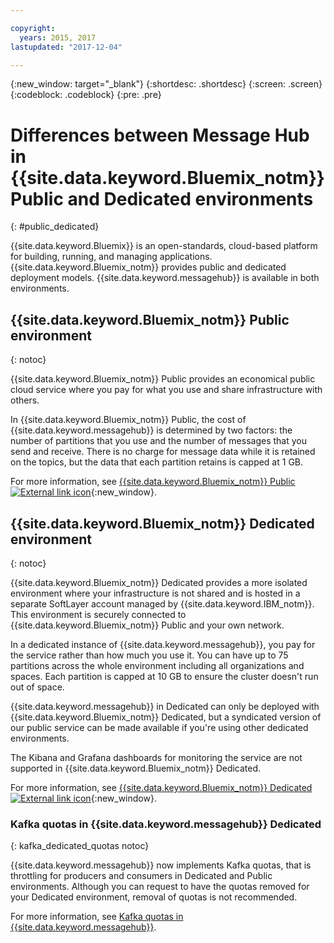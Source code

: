 ```yaml
---

copyright:
  years: 2015, 2017
lastupdated: "2017-12-04"

---
```


{:new_window: target="_blank"}
{:shortdesc: .shortdesc}
{:screen: .screen}
{:codeblock: .codeblock}
{:pre: .pre}

# Differences between Message Hub in {{site.data.keyword.Bluemix_notm}} Public and Dedicated environments
{: #public_dedicated}

{{site.data.keyword.Bluemix}} is an open-standards,
cloud-based platform for building, running, and managing applications. {{site.data.keyword.Bluemix_notm}} provides public and dedicated deployment
models. {{site.data.keyword.messagehub}} is available in both
environments.

## {{site.data.keyword.Bluemix_notm}} Public environment
{: notoc}

{{site.data.keyword.Bluemix_notm}} Public provides an
economical public cloud service where you pay for what you use and share infrastructure with
others.

In {{site.data.keyword.Bluemix_notm}} Public, the cost of
{{site.data.keyword.messagehub}} is determined by two factors: the
number of partitions that you use and the number of messages that you send and receive. There is no
charge for message data while it is retained on the topics, but the data that each partition retains
is capped at 1 GB.

For more information, see [{{site.data.keyword.Bluemix_notm}} Public ![External link icon](../../icons/launch-glyph.svg "External link icon")](https://www.ibm.com/cloud-computing/bluemix/public){:new_window}.


## {{site.data.keyword.Bluemix_notm}} Dedicated environment
{: notoc}

{{site.data.keyword.Bluemix_notm}} Dedicated provides a more
isolated environment where your infrastructure is not shared and is hosted in a separate SoftLayer
account managed by {{site.data.keyword.IBM_notm}}. This environment is securely connected to {{site.data.keyword.Bluemix_notm}} Public and your own network.

In a dedicated instance of {{site.data.keyword.messagehub}}, you
pay for the service rather than how much you use it. You can have up to 75 partitions across the
whole environment including all organizations and spaces. Each partition is capped at 10 GB to
ensure the cluster doesn't run out of space.

{{site.data.keyword.messagehub}} in Dedicated can only be deployed with {{site.data.keyword.Bluemix_notm}} Dedicated, but a syndicated version of our public service can be made available if you're using other dedicated environments.

The Kibana and Grafana dashboards for monitoring the service are not supported in {{site.data.keyword.Bluemix_notm}} Dedicated.

For more information, see [{{site.data.keyword.Bluemix_notm}} Dedicated ![External link icon](../../icons/launch-glyph.svg "External link icon")](http://www.ibm.com/cloud-computing/bluemix/dedicated/){:new_window}.


### Kafka quotas in {{site.data.keyword.messagehub}} Dedicated
{: kafka_dedicated_quotas notoc}

{{site.data.keyword.messagehub}} now implements Kafka quotas, that is throttling for producers and consumers in Dedicated and Public environments. Although you can request to have the quotas removed for your Dedicated environment, removal of quotas is not recommended.

For more information, see [Kafka quotas in {{site.data.keyword.messagehub}}](/docs/services/MessageHub/messagehub117.html).


